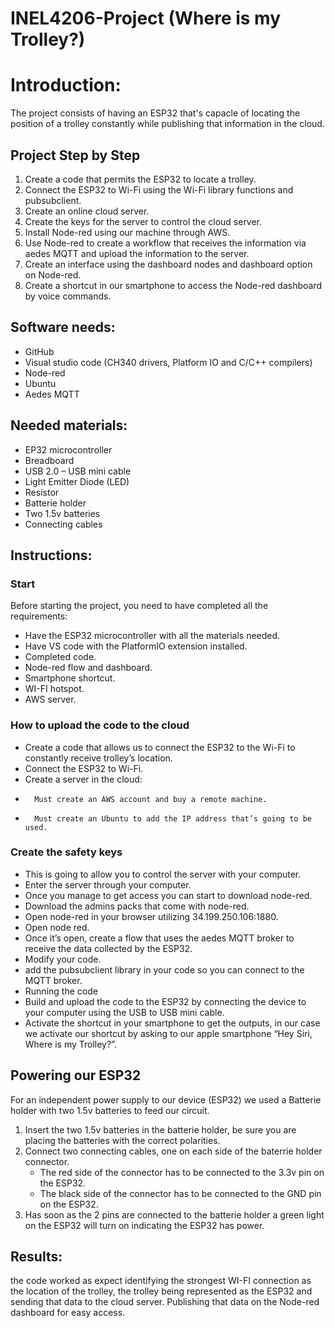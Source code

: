 # INEL4206-Project (Where is my Trolley?)

# Introduction:

The project consists of having an ESP32 that's capacle of locating the position of a trolley constantly while publishing that information in the cloud.

## Project Step by Step	
1.	Create a code that permits the ESP32 to locate a trolley.
2.	Connect the ESP32 to Wi-Fi using the Wi-Fi library functions and pubsubclient.
3.	Create an online cloud server.
4.	Create the keys for the server to control the cloud server.
5.	Install Node-red using our machine through AWS.
6.	Use Node-red to create a workflow that receives the information via aedes MQTT and upload the information to the server.
7.	Create an interface using the dashboard nodes and dashboard option on Node-red.
8.	Create a shortcut in our smartphone to access the Node-red dashboard by voice commands.

## Software needs:
-	GitHub
-	Visual studio code (CH340 drivers, Platform IO and C/C++ compilers)
-	Node-red
-	Ubuntu
-	Aedes MQTT

## Needed materials:
-	EP32 microcontroller
-	Breadboard
-	USB 2.0 – USB mini cable
-	Light Emitter Diode (LED)
-	Resistor
-	Batterie holder
-	Two 1.5v batteries
-	Connecting cables

## Instructions:
### Start
Before starting the project, you need to have completed all the requirements:
-	Have the ESP32 microcontroller with all the materials needed.
-	Have VS code with the PlatformIO extension installed.
-	Completed code.
-	Node-red flow and dashboard.
-	Smartphone shortcut.
-	WI-FI hotspot.
-	AWS server.

### How to upload the code to the cloud
-	Create a code that allows us to connect the ESP32 to the Wi-Fi to constantly receive trolley’s location.
-	Connect the ESP32 to Wi-Fi.
-	Create a server in the cloud:
-		Must create an AWS account and buy a remote machine.
-		Must create an Ubuntu to add the IP address that’s going to be used.

### Create the safety keys
-	This is going to allow you to control the server with your computer.
-	Enter the server through your computer.
-	Once you manage to get access you can start to download node-red.
-	Download the admins packs that come with node-red.
-	Open node-red in your browser utilizing 34.199.250.106:1880.
-	Open node red.
-	Once it’s open, create a flow that uses the aedes MQTT broker to receive the data collected by the ESP32.
-	Modify your code.
-	add the pubsubclient library in your code so you can connect to the MQTT broker.
-	Running the code
-	Build and upload the code to the ESP32 by connecting the device to your computer using the USB to USB mini cable.
-	Activate the shortcut in your smartphone to get the outputs, in our case we activate our shortcut by asking to our apple smartphone “Hey Siri, Where is my Trolley?”.

## Powering our ESP32

For an independent power supply to our device (ESP32) we used a Batterie holder with two 1.5v batteries to feed our circuit.

1. Insert the two 1.5v batteries in the batterie holder, be sure you are placing the batteries with the correct polarities.
2. Connect two connecting cables, one on each side of the baterrie holder connector.
	- The red side of the connector has to be connected to the 3.3v pin on the ESP32.
	- The black side of the connector has to be connected to the GND pin on the ESP32.
3. Has soon as the 2 pins are connected to the batterie holder a green light on the ESP32 will turn on indicating the ESP32 has power.


## Results:
the code worked as expect identifying the strongest WI-FI connection as the location of the trolley, the trolley being represented as the ESP32 and sending that data to the cloud server. Publishing that data on the Node-red dashboard for easy access.
